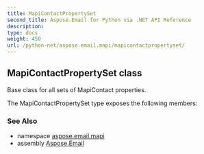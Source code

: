 ```yaml
---
title: MapiContactPropertySet
second_title: Aspose.Email for Python via .NET API Reference
description: 
type: docs
weight: 450
url: /python-net/aspose.email.mapi/mapicontactpropertyset/
---
```


## MapiContactPropertySet class

Base class for all sets of MapiContact properties.

The MapiContactPropertySet type exposes the following members:

### See Also

* namespace [aspose.email.mapi](/email/python-net/aspose.email.mapi/)
* assembly [Aspose.Email](/email/python-net/)

